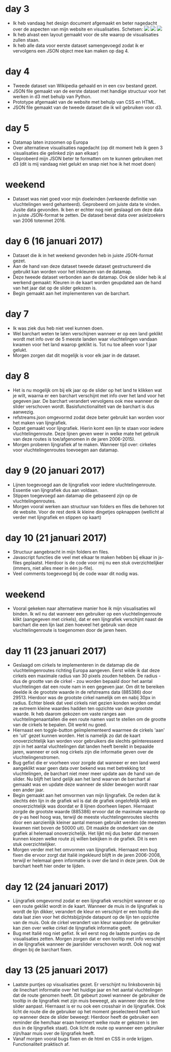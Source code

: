 # day 3 
- Ik heb vandaag het design document afgemaakt en beter nagedacht over de aspecten van mijn website en visualisaties. Schetsen:
![](doc/homedesign.jpg)
![](doc/routesdesign.jpg)
![](doc/growthdesign.jpg)
- Ik heb alvast een layout gemaakt voor de site waarop de visualisaties zullen staan.
- Ik heb alle data voor eerste dataset samengevoegd zodat ik er vervolgens een JSON object mee kan maken op dag 4.

# day 4
- Tweede dataset van Wikipedia gehaald en in een csv bestand gezet.
- JSON file gemaakt van de eerste dataset met handige structuur voor het werken in d3 met behulp van Python.
- Prototype afgemaakt van de website met behulp van CSS en HTML.
- JSON file gemaakt van de tweede dataset die ik wil gebruiken voor d3.

# day 5
- Datamap laten inzoomen op Europa
- Over alternatieve visualisaties nagedacht (op dit moment heb ik geen 3 visualisaties die gelinked zijn aan elkaar)
- Geprobeerd mijn JSON beter te formatten om te kunnen gebruiken met d3 (dit is mij vandaag niet gelukt en snap niet hoe ik het moet doen)

# weekend
- Dataset was niet goed voor mijn doeleinden (verkeerde definitie van vluchtelingen werd gehanteerd). Geprobeerd om juiste data te vinden. Jusite data gevonden. Ik ben er echter nog niet geslaagd om deze data in juiste JSON-format te zetten. De dataset bevat data over asielzoekers van 2006 totenmet 2016.

# day 6 (16 januari 2017)
- Dataset die ik in het weekend gevonden heb in juiste JSON-format gezet.
- Aan de hand van deze dataset tweede dataset gestructureerd die gebruikt kan worden voor het inkleuren van de datamap.
- Deze tweede dataset verbonden aan de datamap. Ook de slider heb ik al werkend gemaakt: Kleuren in de kaart worden geupdated aan de hand van het jaar dat op de slider gekozen is.
- Begin gemaakt aan het implementeren van de barchart.

# day 7
- Ik was ziek dus heb niet veel kunnen doen.
- Wel barchart weten te laten verschijnen wanneer er op een land geklikt wordt met info over de 5 meeste landen waar vluchtelingen vandaan kwamen voor het land waarop geklikt is. Tot nu toe alleen voor 1 jaar gelukt.
- Morgen zorgen dat dit mogelijk is voor elk jaar in de dataset.

# day 8
- Het is nu mogelijk om bij elk jaar op de slider op het land te klikken wat je wilt, waarna er een barchart verschijnt met info over het land voor het gegeven jaar. De barchart verandert vervolgens ook mee wanneer de slider verschoven wordt. Basisfunctionaliteit van de barchart is dus aanwezig.
- refstreams.json omgevormd zodat deze beter gebruikt kan worden voor het maken van lijngrafiek.
- Opzet gemaakt voor lijngrafiek. Hierin komt een lijn te staan voor iedere vluchtelingenroute. Deze lijnen geven weer in welke mate het gebruik van deze routes is toe/afgenomen in de jaren 2006-2015).
- Morgen proberen lijngrafiek af te maken. Wanneer tijd over: cirkeles voor vluchtelingenroutes toevoegen aan datamap.

# day 9 (20 januari 2017)
- Lijnen toegevoegd aan de lijngrafiek voor iedere vluchtelingenroute. Essentie van lijngrafiek dus aan voldaan.
- Stippen toegevoegd aan datamap die gebaseerd zijn op de vluchtelingenroutes.
- Morgen vooral werken aan structuur van folders en files die behoren tot de website. Voor de rest denk ik kleine dingetjes opknappen (wellicht al verder met lijngrafiek en stippen op kaart)

# day 10 (21 januari 2017)
- Structuur aangebracht in mijn folders en files. 
- Javascript functies die veel met elkaar te maken hebben bij elkaar in js-files geplaatst. Hierdoor
is de code voor mij nu een stuk overzichtelijker (immers, niet alles meer in één js-file).
- Veel comments toegevoegd bij de code waar dit nodig was.

# weekend
- Vooral gekeken naar alternatieve manier hoe ik mijn visualisaties wil binden. Ik wil nu dat wanneer een gebruiker op een vluchtelingenroute klikt (aangegeven met cirkels), dat er een lijngrafiek verschijnt naast de barchart die een lijn laat zien hoeveel het gebruik van deze vluchtelingenroute is toegenomen door de jaren heen.

# day 11 (23 januari 2017)
- Geslaagd om cirkels te implementeren in de datamap die de vluchtelingenroutes richting Europa aangeven. Eerst wilde ik dat deze cirkels een maximale radius van 30 pixels zouden hebben. De radius - dus de grootte van de cirkel - zou worden bepaald door het aantal vluchtelingen dat een route nam in een gegeven jaar. Om dit te bereiken deelde ik de grootste waarde in de refstreams data (885386) door 29513. Hierdoor was de grootste cirkel namelijk om en nabij 30px in radius. Echter bleek dat veel cirkels niet gezien konden worden omdat ze extreem kleine waardes hadden ten opzichte van deze grootste waarde. Ik heb daarom gekozen om vaste ranges aan vluchtelingenaantallen die een route namen vast te stellen om de grootte van de cirkels te bepalen. Dit werkt nu goed.
- Hiernaast een toggle-button geïmplementeerd waarmee de cirkels 'aan' en 'uit' gezet kunnen worden. Het is namelijk zo dat de kaart onoverzichtelijk kan worden voor gebruikers die slechts geïnteresseerd zijn in het aantal vluchtelingen dat landen heeft bereikt in bepaalde jaren, wanneer er ook nog cirkels zijn die informatie geven over de vluchtelingenstromen.
- Bug gefixt die er voorheen voor zorgde dat wanneer er een land werd aangeklikt waar geen data over bekend was met betrekking tot vluchtelingen, de barchart niet meer meer update aan de hand van de slider. Nu blijft het land gelijk aan het land waarvan de barchart al gemaakt was en update deze wanneer de slider bewogen wordt naar een ander jaar.
- Begin gemaakt aan het omvormen van mijn lijngrafiek. De reden dat ik slechts één lijn in de grafiek wil is dat de grafiek ongelofelijk lelijk en onoverzichtelijk was doordat er 8 lijnen doorheen liepen. Hiernaast zorgde de grootste waarde (885386) ervoor dat de maximale waarde op de y-as heel hoog was, terwijl de meeste vluchtelingenroutes slechts door een aanzienlijk kleiner aantal mensen gebruikt werden (de meesten kwamen niet boven de 50000 uit). Dit maakte de onderkant van de grafiek al helemaal onoverzichelijk. Het lijkt mij dus beter dat mensen kunnen kiezen welke route zij willen bekijken in de grafiek. Dit is een stuk overzichtelijker.
- Morgen verder met het omvormen van lijngrafiek. Hiernaast een bug fixen die ervoor zorgt dat Italië ingekleurd blijft in de jaren 2006-2008, terwijl er helemaal geen informatie is over die land in deze jaren. Ook de barchart heeft hier onder te lijden.

# day 12 (24 januari 2017)
- Lijngrafiek omgevormd zodat er een lijngrafiek verschijnt wanneer er op een route geklikt wordt in de kaart. Wanneer de muis in de lijngrafiek is wordt de lijn dikker, verandert de kleur en verschijnt er een tooltip die data laat zien voor het dichtsbijzijnde datapunt op de lijn ten opzichte van de muis. Ook de cirkel verandert van kleur waardoor de gebruiker kan zien over welke cirkel de lijngrafiek informatie geeft.
- Bug met Italië nog niet gefixt. Ik wil eerst nog de laatste puntjes op de visualisaties zetten. Morgen zorgen dat er een tooltip met info verschijnt in de lijngrafiek wanneer de jaarslider verschoven wordt. Ook nog wat dingen bij de barchart fixen.

# day 13 (25 januari 2017)
- Laatste puntjes op visualisaties gezet. Er verschijnt nu linksbovenin bij de linechart informatie over het huidige jaar en het aantal vluchtelingen dat de route genomen heeft. Dit gebeurt zowel wanneer de gebruiker de tooltip in de lijngrafiek met zijn muis beweegt, als wanneer deze de time slider aanpast. Hiernaast is er nu ook een crosshair in de lijngrafiek. Ook licht de route die de gebruiker op het moment geselecteerd heeft kort op wanneer deze de slider beweegt: Hierdoor heeft de gebruiker een reminder die hem/haar eraan herinnert welke route er gekozen is (en dus in de lijngrafiek staat). Ook licht de route op wanneer een gebruiker zijn/haar muis over de lijngrafiek heeft.
- Vanaf morgen vooral bugs fixen en de html en CSS in orde krijgen. Functionaliteit praktisch af.


